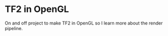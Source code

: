 # TF2 in OpenGL
 On and off project to make TF2 in OpenGL so I learn more about the render pipeline.
